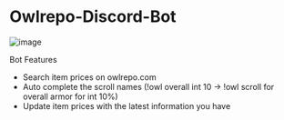 # Owlrepo-Discord-Bot

![image](https://github.com/woogyeom/Owlrepo-Discord-Bot/assets/17395464/a39261d4-1f26-4d33-b592-37aac2f5471e)

Bot Features
- Search item prices on owlrepo.com
- Auto complete the scroll names (!owl overall int 10 -> !owl scroll for overall armor for int 10%)
- Update item prices with the latest information you have
